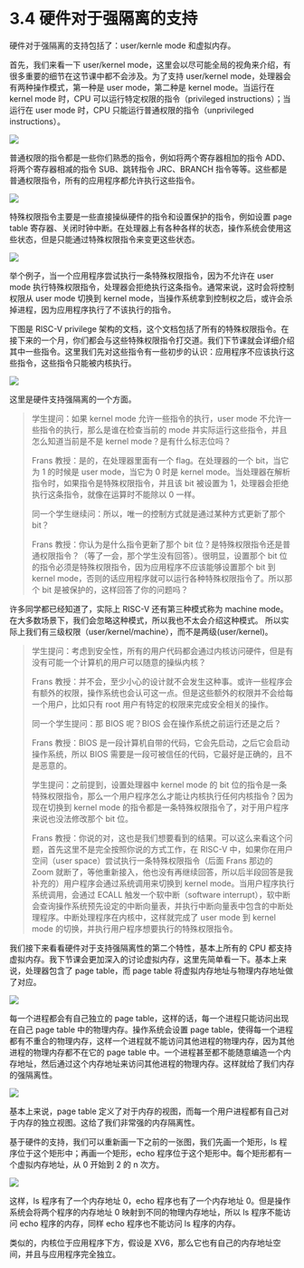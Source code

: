 # 3.4 硬件对于强隔离的支持

硬件对于强隔离的支持包括了：user/kernle mode 和虚拟内存。

首先，我们来看一下 user/kernel mode，这里会以尽可能全局的视角来介绍，有很多重要的细节在这节课中都不会涉及。为了支持 user/kernel mode，处理器会有两种操作模式，第一种是 user mode，第二种是 kernel mode。当运行在 kernel mode 时，CPU 可以运行特定权限的指令（privileged instructions）；当运行在 user mode 时，CPU 只能运行普通权限的指令（unprivileged instructions）。

![](<../assets/image (174).png>)

普通权限的指令都是一些你们熟悉的指令，例如将两个寄存器相加的指令 ADD、将两个寄存器相减的指令 SUB、跳转指令 JRC、BRANCH 指令等等。这些都是普通权限指令，所有的应用程序都允许执行这些指令。

![](<../assets/image (288).png>)

特殊权限指令主要是一些直接操纵硬件的指令和设置保护的指令，例如设置 page table 寄存器、关闭时钟中断。在处理器上有各种各样的状态，操作系统会使用这些状态，但是只能通过特殊权限指令来变更这些状态。

![](<../assets/image (374).png>)

举个例子，当一个应用程序尝试执行一条特殊权限指令，因为不允许在 user mode 执行特殊权限指令，处理器会拒绝执行这条指令。通常来说，这时会将控制权限从 user mode 切换到 kernel mode，当操作系统拿到控制权之后，或许会杀掉进程，因为应用程序执行了不该执行的指令。

下图是 RISC-V privilege 架构的文档，这个文档包括了所有的特殊权限指令。在接下来的一个月，你们都会与这些特殊权限指令打交道。我们下节课就会详细介绍其中一些指令。这里我们先对这些指令有一些初步的认识：应用程序不应该执行这些指令，这些指令只能被内核执行。

![](<../assets/image (250).png>)

这里是硬件支持强隔离的一个方面。

> 学生提问：如果 kernel mode 允许一些指令的执行，user mode 不允许一些指令的执行，那么是谁在检查当前的 mode 并实际运行这些指令，并且怎么知道当前是不是 kernel mode？是有什么标志位吗？
>
> Frans 教授：是的，在处理器里面有一个 flag。在处理器的一个 bit，当它为 1 的时候是 user mode，当它为 0 时是 kernel mode。当处理器在解析指令时，如果指令是特殊权限指令，并且该 bit 被设置为 1，处理器会拒绝执行这条指令，就像在运算时不能除以 0 一样。
>
> 同一个学生继续问：所以，唯一的控制方式就是通过某种方式更新了那个 bit？
>
> Frans 教授：你认为是什么指令更新了那个 bit 位？是特殊权限指令还是普通权限指令？（等了一会，那个学生没有回答）。很明显，设置那个 bit 位的指令必须是特殊权限指令，因为应用程序不应该能够设置那个 bit 到 kernel mode，否则的话应用程序就可以运行各种特殊权限指令了。所以那个 bit 是被保护的，这样回答了你的问题吗？

许多同学都已经知道了，实际上 RISC-V 还有第三种模式称为 machine mode。在大多数场景下，我们会忽略这种模式，所以我也不太会介绍这种模式。 所以实际上我们有三级权限（user/kernel/machine），而不是两级(user/kernel)。

> 学生提问：考虑到安全性，所有的用户代码都会通过内核访问硬件，但是有没有可能一个计算机的用户可以随意的操纵内核？
>
> Frans 教授：并不会，至少小心的设计就不会发生这种事。或许一些程序会有额外的权限，操作系统也会认可这一点。但是这些额外的权限并不会给每一个用户，比如只有 root 用户有特定的权限来完成安全相关的操作。
>
> 同一个学生提问：那 BIOS 呢？BIOS 会在操作系统之前运行还是之后？
>
> Frans 教授：BIOS 是一段计算机自带的代码，它会先启动，之后它会启动操作系统，所以 BIOS 需要是一段可被信任的代码，它最好是正确的，且不是恶意的。
>
> 学生提问：之前提到，设置处理器中 kernel mode 的 bit 位的指令是一条特殊权限指令，那么一个用户程序怎么才能让内核执行任何内核指令？因为现在切换到 kernel mode 的指令都是一条特殊权限指令了，对于用户程序来说也没法修改那个 bit 位。
>
> Frans 教授：你说的对，这也是我们想要看到的结果。可以这么来看这个问题，首先这里不是完全按照你说的方式工作，在 RISC-V 中，如果你在用户空间（user space）尝试执行一条特殊权限指令（后面 Frans 那边的 Zoom 就断了，等他重新接入，他也没有再继续回答，所以后半段回答是我补充的）用户程序会通过系统调用来切换到 kernel mode。当用户程序执行系统调用，会通过 ECALL 触发一个软中断（software interrupt），软中断会查询操作系统预先设定的中断向量表，并执行中断向量表中包含的中断处理程序。中断处理程序在内核中，这样就完成了 user mode 到 kernel mode 的切换，并执行用户程序想要执行的特殊权限指令。

我们接下来看看硬件对于支持强隔离性的第二个特性，基本上所有的 CPU 都支持虚拟内存。我下节课会更加深入的讨论虚拟内存，这里先简单看一下。基本上来说，处理器包含了 page table，而 page table 将虚拟内存地址与物理内存地址做了对应。

![](<../assets/image (359).png>)

每一个进程都会有自己独立的 page table，这样的话，每一个进程只能访问出现在自己 page table 中的物理内存。操作系统会设置 page table，使得每一个进程都有不重合的物理内存，这样一个进程就不能访问其他进程的物理内存，因为其他进程的物理内存都不在它的 page table 中。一个进程甚至都不能随意编造一个内存地址，然后通过这个内存地址来访问其他进程的物理内存。这样就给了我们内存的强隔离性。

![](<../assets/image (396).png>)

基本上来说，page table 定义了对于内存的视图，而每一个用户进程都有自己对于内存的独立视图。这给了我们非常强的内存隔离性。

基于硬件的支持，我们可以重新画一下之前的一张图，我们先画一个矩形，ls 程序位于这个矩形中；再画一个矩形，echo 程序位于这个矩形中。每个矩形都有一个虚拟内存地址，从 0 开始到 2 的 n 次方。

![](<../assets/image (302).png>)

这样，ls 程序有了一个内存地址 0，echo 程序也有了一个内存地址 0。但是操作系统会将两个程序的内存地址 0 映射到不同的物理内存地址，所以 ls 程序不能访问 echo 程序的内存，同样 echo 程序也不能访问 ls 程序的内存。

类似的，内核位于应用程序下方，假设是 XV6，那么它也有自己的内存地址空间，并且与应用程序完全独立。
